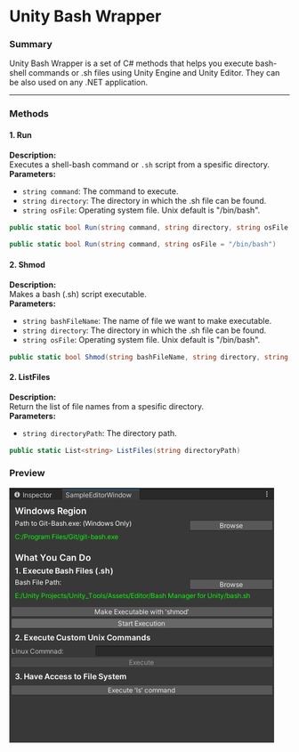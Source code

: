 # Unity Bash Wrapper

### Summary

<p>Unity Bash Wrapper is a set of C# methods that helps you execute bash-shell commands or .sh files using Unity Engine and Unity Editor. They can be also used on any .NET application.</p>

--- 

### Methods

#### 1. Run 
<b>Description:</b> </br>
Executes a shell-bash command or `.sh` script from a spesific directory.</br>
<b>Parameters:</b> </br>
- `string command`: The command to execute.
- `string directory`: The directory in which the .sh file can be found.
- `string osFile`: Operating system file. Unix default is "/bin/bash".

```c#
public static bool Run(string command, string directory, string osFile = "/bin/bash")
```
```c#
public static bool Run(string command, string osFile = "/bin/bash")
```
#### 2. Shmod 

<b>Description:</b> </br>
Makes a bash (.sh) script executable.</br>
<b>Parameters:</b> </br>
- `string bashFileName`: The name of file we want to make executable.
- `string directory`: The directory in which the .sh file can be found.
- `string osFile`: Operating system file. Unix default is "/bin/bash".

```c#
public static bool Shmod(string bashFileName, string directory, string osFile = "/bin/bash")
```

#### 2. ListFiles 

<b>Description:</b> </br>
Return the list of file names from a spesific directory.</br>
<b>Parameters:</b> </br>
- `string directoryPath`: The directory path.

```c#
public static List<string> ListFiles(string directoryPath)
```

### Preview

![alt text](Images/Tool.jpg)
